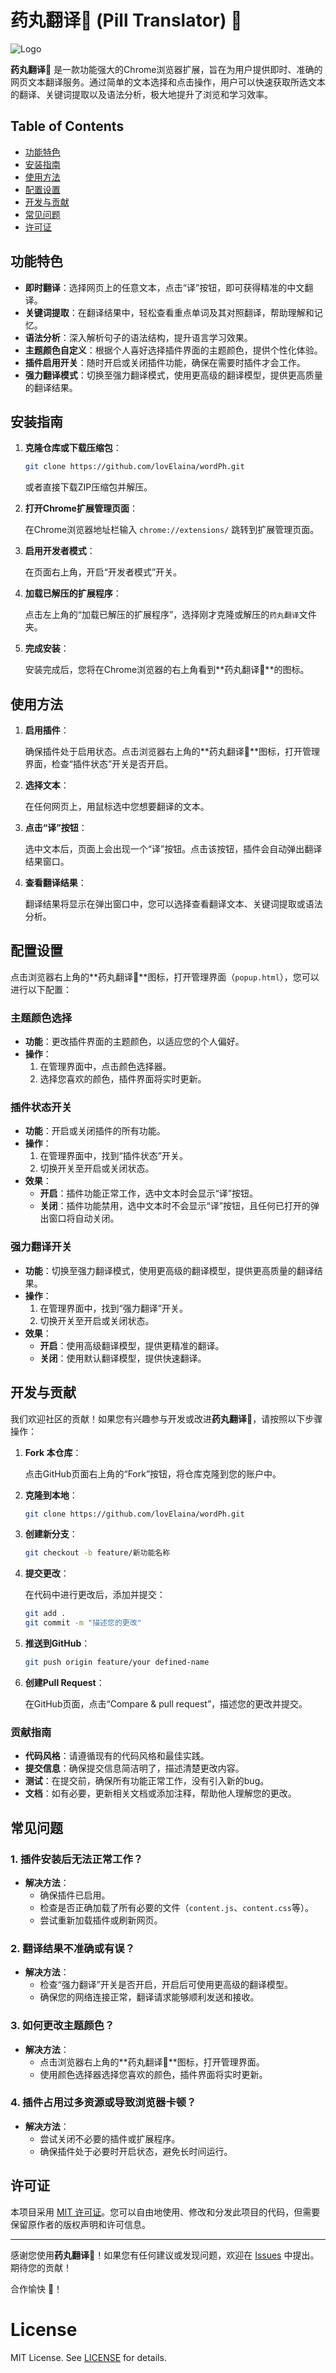 # 药丸翻译💊 (Pill Translator) 💊

![Logo](icons/icon128.png)

**药丸翻译💊** 是一款功能强大的Chrome浏览器扩展，旨在为用户提供即时、准确的网页文本翻译服务。通过简单的文本选择和点击操作，用户可以快速获取所选文本的翻译、关键词提取以及语法分析，极大地提升了浏览和学习效率。

## Table of Contents

- [功能特色](#功能特色)
- [安装指南](#安装指南)
- [使用方法](#使用方法)
- [配置设置](#配置设置)
- [开发与贡献](#开发与贡献)
- [常见问题](#常见问题)
- [许可证](#许可证)

## 功能特色

- **即时翻译**：选择网页上的任意文本，点击“译”按钮，即可获得精准的中文翻译。
- **关键词提取**：在翻译结果中，轻松查看重点单词及其对照翻译，帮助理解和记忆。
- **语法分析**：深入解析句子的语法结构，提升语言学习效果。
- **主题颜色自定义**：根据个人喜好选择插件界面的主题颜色，提供个性化体验。
- **插件启用开关**：随时开启或关闭插件功能，确保在需要时插件才会工作。
- **强力翻译模式**：切换至强力翻译模式，使用更高级的翻译模型，提供更高质量的翻译结果。

## 安装指南

1. **克隆仓库或下载压缩包**：

   ```bash
   git clone https://github.com/lovElaina/wordPh.git
   ```

   或者直接下载ZIP压缩包并解压。

2. **打开Chrome扩展管理页面**：

   在Chrome浏览器地址栏输入 `chrome://extensions/` 跳转到扩展管理页面。

3. **启用开发者模式**：

   在页面右上角，开启“开发者模式”开关。

4. **加载已解压的扩展程序**：

   点击左上角的“加载已解压的扩展程序”，选择刚才克隆或解压的`药丸翻译`文件夹。

5. **完成安装**：

   安装完成后，您将在Chrome浏览器的右上角看到**药丸翻译💊**的图标。

## 使用方法

1. **启用插件**：

   确保插件处于启用状态。点击浏览器右上角的**药丸翻译💊**图标，打开管理界面，检查“插件状态”开关是否开启。

2. **选择文本**：

   在任何网页上，用鼠标选中您想要翻译的文本。

3. **点击“译”按钮**：

   选中文本后，页面上会出现一个“译”按钮。点击该按钮，插件会自动弹出翻译结果窗口。

4. **查看翻译结果**：

   翻译结果将显示在弹出窗口中，您可以选择查看翻译文本、关键词提取或语法分析。

## 配置设置

点击浏览器右上角的**药丸翻译💊**图标，打开管理界面（`popup.html`），您可以进行以下配置：

### 主题颜色选择

- **功能**：更改插件界面的主题颜色，以适应您的个人偏好。
- **操作**：
  1. 在管理界面中，点击颜色选择器。
  2. 选择您喜欢的颜色，插件界面将实时更新。

### 插件状态开关

- **功能**：开启或关闭插件的所有功能。
- **操作**：
  1. 在管理界面中，找到“插件状态”开关。
  2. 切换开关至开启或关闭状态。
- **效果**：
  - **开启**：插件功能正常工作，选中文本时会显示“译”按钮。
  - **关闭**：插件功能禁用，选中文本时不会显示“译”按钮，且任何已打开的弹出窗口将自动关闭。

### 强力翻译开关

- **功能**：切换至强力翻译模式，使用更高级的翻译模型，提供更高质量的翻译结果。
- **操作**：
  1. 在管理界面中，找到“强力翻译”开关。
  2. 切换开关至开启或关闭状态。
- **效果**：
  - **开启**：使用高级翻译模型，提供更精准的翻译。
  - **关闭**：使用默认翻译模型，提供快速翻译。

## 开发与贡献

我们欢迎社区的贡献！如果您有兴趣参与开发或改进**药丸翻译💊**，请按照以下步骤操作：

1. **Fork 本仓库**：

   点击GitHub页面右上角的“Fork”按钮，将仓库克隆到您的账户中。

2. **克隆到本地**：

   ```bash
   git clone https://github.com/lovElaina/wordPh.git
   ```

3. **创建新分支**：

   ```bash
   git checkout -b feature/新功能名称
   ```

4. **提交更改**：

   在代码中进行更改后，添加并提交：

   ```bash
   git add .
   git commit -m "描述您的更改"
   ```

5. **推送到GitHub**：

   ```bash
   git push origin feature/your defined-name
   ```

6. **创建Pull Request**：

   在GitHub页面，点击“Compare & pull request”，描述您的更改并提交。

### 贡献指南

- **代码风格**：请遵循现有的代码风格和最佳实践。
- **提交信息**：确保提交信息简洁明了，描述清楚更改内容。
- **测试**：在提交前，确保所有功能正常工作，没有引入新的bug。
- **文档**：如有必要，更新相关文档或添加注释，帮助他人理解您的更改。

## 常见问题

### 1. 插件安装后无法正常工作？

- **解决方法**：
  - 确保插件已启用。
  - 检查是否正确加载了所有必要的文件（`content.js`、`content.css`等）。
  - 尝试重新加载插件或刷新网页。

### 2. 翻译结果不准确或有误？

- **解决方法**：
  - 检查“强力翻译”开关是否开启，开启后可使用更高级的翻译模型。
  - 确保您的网络连接正常，翻译请求能够顺利发送和接收。

### 3. 如何更改主题颜色？

- **解决方法**：
  - 点击浏览器右上角的**药丸翻译💊**图标，打开管理界面。
  - 使用颜色选择器选择您喜欢的颜色，插件界面将实时更新。

### 4. 插件占用过多资源或导致浏览器卡顿？

- **解决方法**：
  - 尝试关闭不必要的插件或扩展程序。
  - 确保插件处于必要时开启状态，避免长时间运行。

## 许可证

本项目采用 [MIT 许可证](LICENSE)。您可以自由地使用、修改和分发此项目的代码，但需要保留原作者的版权声明和许可信息。

---

感谢您使用**药丸翻译💊**！如果您有任何建议或发现问题，欢迎在 [Issues](https://github.com/lovElaina/wordPh/issues) 中提出。期待您的贡献！

合作愉快 🤝！

# License

MIT License. See [LICENSE](LICENSE) for details.
